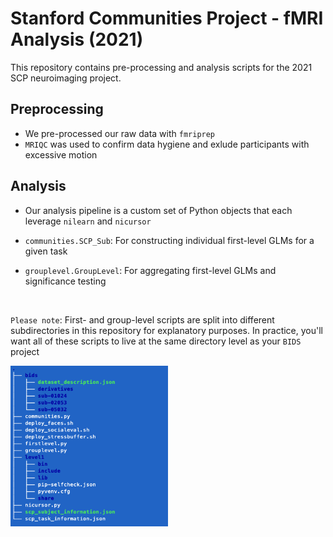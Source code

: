 # Stanford Communities Project - fMRI Analysis (2021)

This repository contains pre-processing and analysis scripts for the 2021 SCP neuroimaging project.

## Preprocessing

* We pre-processed our raw data with `fmriprep`
* `MRIQC` was used to confirm data hygiene and exlude participants with excessive motion


## Analysis

* Our analysis pipeline is a custom set of Python objects that each leverage `nilearn` and `nicursor`
  
* `communities.SCP_Sub`: For constructing individual first-level GLMs for a given task
  
* `grouplevel.GroupLevel`: For aggregating first-level GLMs and significance testing

<br> 

`Please note`: First- and group-level scripts are split into different subdirectories in this repository for explanatory purposes. In practice, you'll want all of these scripts to live at the same directory level as your `BIDS` project

<img src="./img/hierarchy.png" width=50%>